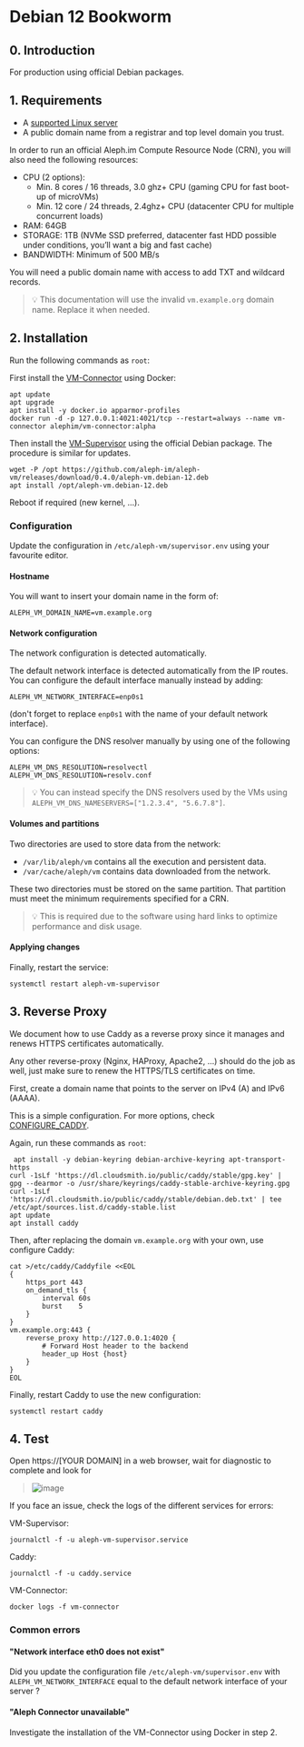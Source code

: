 # Debian 12 Bookworm

## 0. Introduction

For production using official Debian packages.

## 1. Requirements

- A [supported Linux server](https://github.com/aleph-im/aleph-vm/tree/main/src/aleph/vm/orchestrator#1-supported-platforms)
- A public domain name from a registrar and top level domain you trust. 

In order to run an official Aleph.im Compute Resource Node (CRN), you will also need the following resources:

- CPU (2 options):
  - Min. 8 cores / 16 threads, 3.0 ghz+ CPU (gaming CPU for fast boot-up of microVMs)
  - Min. 12 core / 24 threads, 2.4ghz+ CPU (datacenter CPU for multiple concurrent loads)
- RAM: 64GB
- STORAGE: 1TB (NVMe SSD preferred, datacenter fast HDD possible under conditions, you’ll want a big and fast cache)
- BANDWIDTH: Minimum of 500 MB/s

You will need a public domain name with access to add TXT and wildcard records.

> 💡 This documentation will use the invalid `vm.example.org` domain name. Replace it when needed.

## 2. Installation

Run the following commands as `root`:

First install the [VM-Connector](https://github.com/aleph-im/aleph-vm/tree/main/vm_connector) using Docker:
```shell
apt update
apt upgrade
apt install -y docker.io apparmor-profiles
docker run -d -p 127.0.0.1:4021:4021/tcp --restart=always --name vm-connector alephim/vm-connector:alpha
```

Then install the [VM-Supervisor](https://github.com/aleph-im/aleph-vm/tree/main/src/aleph/vm/orchestrator) using the official Debian package.
The procedure is similar for updates.
```shell
wget -P /opt https://github.com/aleph-im/aleph-vm/releases/download/0.4.0/aleph-vm.debian-12.deb
apt install /opt/aleph-vm.debian-12.deb
```

Reboot if required (new kernel, ...).

### Configuration

Update the configuration in `/etc/aleph-vm/supervisor.env` using your favourite editor.

#### Hostname

You will want to insert your domain name in the form of:
```
ALEPH_VM_DOMAIN_NAME=vm.example.org
```

#### Network configuration

The network configuration is detected automatically.

The default network interface is detected automatically from the IP routes. 
You can configure the default interface manually instead by adding:
```
ALEPH_VM_NETWORK_INTERFACE=enp0s1
```
(don't forget to replace `enp0s1` with the name of your default network interface).

You can configure the DNS resolver manually by using one of the following options:
```
ALEPH_VM_DNS_RESOLUTION=resolvectl
ALEPH_VM_DNS_RESOLUTION=resolv.conf
```

> 💡 You can instead specify the DNS resolvers used by the VMs using `ALEPH_VM_DNS_NAMESERVERS=["1.2.3.4", "5.6.7.8"]`.

#### Volumes and partitions

Two directories are used to store data from the network:
- `/var/lib/aleph/vm` contains all the execution and persistent data.
- `/var/cache/aleph/vm` contains data downloaded from the network.

These two directories must be stored on the same partition.
That partition must meet the minimum requirements specified for a CRN.

> 💡 This is required due to the software using hard links to optimize performance and disk usage.

#### Applying changes

Finally, restart the service:
```shell
systemctl restart aleph-vm-supervisor
```

## 3. Reverse Proxy

We document how to use Caddy as a reverse proxy since it manages and renews HTTPS certificates automatically.

Any other reverse-proxy (Nginx, HAProxy, Apache2, ...) should do the job as well, just make sure to renew the 
HTTPS/TLS certificates on time.

First, create a domain name that points to the server on IPv4 (A) and IPv6 (AAAA).

This is a simple configuration. For more options, check [CONFIGURE_CADDY](configure-caddy.md).

Again, run these commands as `root`:
```shell
 apt install -y debian-keyring debian-archive-keyring apt-transport-https
curl -1sLf 'https://dl.cloudsmith.io/public/caddy/stable/gpg.key' | gpg --dearmor -o /usr/share/keyrings/caddy-stable-archive-keyring.gpg
curl -1sLf 'https://dl.cloudsmith.io/public/caddy/stable/debian.deb.txt' | tee /etc/apt/sources.list.d/caddy-stable.list
apt update
apt install caddy
```

Then, after replacing the domain `vm.example.org` with your own, use configure Caddy:
```shell
cat >/etc/caddy/Caddyfile <<EOL
{
    https_port 443
    on_demand_tls {
        interval 60s
        burst    5
    }
}
vm.example.org:443 {
    reverse_proxy http://127.0.0.1:4020 {
        # Forward Host header to the backend
        header_up Host {host}
    }
} 
EOL
```
Finally, restart Caddy to use the new configuration:
```shell
systemctl restart caddy
```

## 4. Test

Open https://[YOUR DOMAIN] in a web browser, wait for diagnostic to complete and look for 

> ![image](https://user-images.githubusercontent.com/404665/150202090-91a02536-4e04-4af2-967f-fe105d116e1f.png)

If you face an issue, check the logs of the different services for errors:

VM-Supervisor:
```shell
journalctl -f -u aleph-vm-supervisor.service 
```

Caddy:
```shell
journalctl -f -u caddy.service 
```

VM-Connector:
```shell
docker logs -f vm-connector
```

### Common errors

#### "Network interface eth0 does not exist"

Did you update the configuration file `/etc/aleph-vm/supervisor.env` with `ALEPH_VM_NETWORK_INTERFACE` equal to 
the default network interface of your server ?

#### "Aleph Connector unavailable"

Investigate the installation of the VM-Connector using Docker in step 2.
